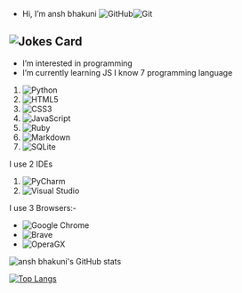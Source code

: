 - Hi, I’m ansh bhakuni ![GitHub](https://img.shields.io/badge/github-%23121011.svg?style=for-the-badge&logo=github&logoColor=white)![Git](https://img.shields.io/badge/git-%23F05033.svg?style=for-the-badge&logo=git&logoColor=white)

![Jokes Card](https://readme-jokes.vercel.app/api/?theme=radical)
---
- I’m interested in programming
- I’m currently learning JS
I know 7 programming language
1. ![Python](https://img.shields.io/badge/python-3670A0?style=for-the-badge&logo=python&logoColor=ffdd54)
2. ![HTML5](https://img.shields.io/badge/html5-%23E34F26.svg?style=for-the-badge&logo=html5&logoColor=white)
3. ![CSS3](https://img.shields.io/badge/css3-%231572B6.svg?style=for-the-badge&logo=css3&logoColor=white)
4. ![JavaScript](https://img.shields.io/badge/javascript-%23323330.svg?style=for-the-badge&logo=javascript&logoColor=%23F7DF1E)
5. ![Ruby](https://img.shields.io/badge/ruby-%23CC342D.svg?style=for-the-badge&logo=ruby&logoColor=white)
6. ![Markdown](https://img.shields.io/badge/markdown-%23000000.svg?style=for-the-badge&logo=markdown&logoColor=white)
7. ![SQLite](https://img.shields.io/badge/sqlite-%2307405e.svg?style=for-the-badge&logo=sqlite&logoColor=white)

I use 2 IDEs
1. ![PyCharm](https://img.shields.io/badge/pycharm-143?style=for-the-badge&logo=pycharm&logoColor=black&color=black&labelColor=green)
2. ![Visual Studio](https://img.shields.io/badge/Visual%20Studio-5C2D91.svg?style=for-the-badge&logo=visual-studio&logoColor=white)

I use 3 Browsers:-
- ![Google Chrome](https://img.shields.io/badge/Google%20Chrome-4285F4?style=for-the-badge&logo=GoogleChrome&logoColor=white)
- ![Brave](https://img.shields.io/badge/Brave-FB542B?style=for-the-badge&logo=Brave&logoColor=white)
- ![Opera](https://img.shields.io/badge/Opera-FF1B2D?style=for-the-badge&logo=Opera&logoColor=white)GX


![ansh bhakuni's GitHub stats](https://github-readme-stats.vercel.app/api?username=ansh&show_icons=true&theme=dark)

[![Top Langs](https://github-readme-stats.vercel.app/api/top-langs/?username=anuraghazra&layout=compact)](https://github.com/anuraghazra/github-readme-stats)



<!---
anshbhakuni123go/anshbhakuni123go is a ✨ special ✨ repository because its `README.md` (this file) appears on your GitHub profile.
You can click the Preview link to take a look at your changes.
--->
